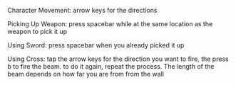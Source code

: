 Character Movement:
arrow keys for the directions

Picking Up Weapon:
press spacebar while at the same location as the weapon to pick it up

Using Sword:
press spacebar when you already picked it up

Using Cross:
tap the arrow keys for the direction you want to fire, the press b to fire the beam. to do it again, repeat the process.
The length of the beam depends on how far you are from from the wall